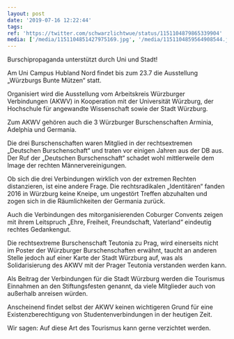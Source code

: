 ```yaml
---
layout: post
date: '2019-07-16 12:22:44'
tags: 
ref: 'https://twitter.com/schwarzlichtwue/status/1151104879865339904'
media: ['/media/1151104851427975169.jpg', '/media/1151104859564908544.jpg', '/media/1151104866401628160.jpg', '/media/1151104872747601920.jpg']
---
```

Burschipropaganda unterstützt durch Uni und Stadt! 



Am Uni Campus Hubland Nord findet bis zum 23.7 die Ausstellung „Würzburgs Bunte Mützen“ statt.  

Organisiert wird die Ausstellung vom Arbeitskreis Würzburger Verbindungen (AKWV) in Kooperation mit der Universität Würzburg, der Hochschule für angewandte Wissenschaft sowie der Stadt Würzburg. 

Zum AKWV gehören auch die 3 Würzburger Burschenschaften Arminia, Adelphia und Germania. 

Die drei Burschenschaften waren Mitglied in der rechtsextremen „Deutschen Burschenschaft“ und traten vor einigen Jahren aus der DB aus. Der Ruf der „Deutschen Burschenschaft“ schadet wohl mittlerweile dem Image der rechten Männervereinigungen. 

Ob sich die drei Verbindungen wirklich von der extremen Rechten distanzieren, ist eine andere Frage. Die rechtsradikalen „Identitären“ fanden 2016 in Würzburg keine Kneipe, um ungestört Treffen abzuhalten und zogen sich in die Räumlichkeiten der Germania zurück. 

Auch die Verbindungen des mitorganisierenden Coburger Convents zeigen mit ihrem Leitspruch „Ehre, Freiheit, Freundschaft, Vaterland“ eindeutig rechtes Gedankengut. 

Die rechtsextreme Burschenschaft Teutonia zu Prag, wird einerseits nicht im Poster der Würzburger Burschenschaften erwähnt, taucht an anderen Stelle jedoch auf einer Karte der Stadt Würzburg auf, was als Solidarisierung des AKWV mit der Prager Teutonia verstanden werden kann. 

Als Beitrag der Verbindungen für die Stadt Würzburg werden die Tourismus Einnahmen an den Stiftungsfesten genannt, da viele Mitglieder auch von außerhalb anreisen würden. 

Anscheinend findet selbst der AKWV keinen wichtigeren Grund für eine Existenzberechtigung von Studentenverbindungen in der heutigen Zeit.



Wir sagen: Auf diese Art des Tourismus kann gerne verzichtet werden. 